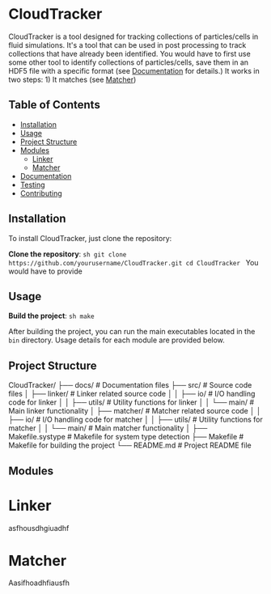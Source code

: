 # CloudTracker

CloudTracker is a tool designed for tracking collections of particles/cells in fluid simulations. 
It's a tool that can be used in post processing to track collections that have already been identified. 
You would have to first use some other tool to identify collections of particles/cells, save them in an HDF5 file 
with a specific format (see [Documentation](#documentation) for details.)
It works in two steps: 1) It matches (see [Matcher](#matcher))


## Table of Contents
- [Installation](#installation)
- [Usage](#usage)
- [Project Structure](#project-structure)
- [Modules](#modules)
  - [Linker](#linker)
  - [Matcher](#matcher)
- [Documentation](#documentation)
- [Testing](#testing)
- [Contributing](#contributing)

## Installation

To install CloudTracker, just clone the repository:

**Clone the repository**:
    ```sh
    git clone https://github.com/yourusername/CloudTracker.git
    cd CloudTracker
    ```
You would have to provide 

## Usage



**Build the project**:
    ```sh
    make 
    ```

After building the project, you can run the main executables located in the `bin` directory. Usage details for each module are provided below.

## Project Structure
CloudTracker/
├── docs/ # Documentation files
├── src/ # Source code files
│   ├── linker/ # Linker related source code
│   │   ├── io/ # I/O handling code for linker
│   │   ├── utils/ # Utility functions for linker
│   │   └── main/ # Main linker functionality
│   ├── matcher/ # Matcher related source code
│   │   ├── io/ # I/O handling code for matcher
│   │   ├── utils/ # Utility functions for matcher
│   │   └── main/ # Main matcher functionality
│   ├── Makefile.systype # Makefile for system type detection
├── Makefile # Makefile for building the project
└── README.md # Project README file



## Modules
# Linker
asfhousdhgiuadhf
# Matcher
Aasifhoadhfiausfh
